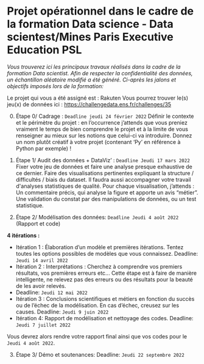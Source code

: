 # Projet opérationnel dans le cadre de la formation Data science - Data scientest/Mines Paris Executive Education PSL

*Vous trouverez ici les principaux travaux réalisés dans la cadre de la formation Data scientist.
Afin de respecter la confidentialité des données, un échantillon aléatoire modifié a été généré.
Ci-après les jalons et objectifs imposés lors de la formation:*




Le projet qui vous a été assigné est : Rakuten
Vous pourrez trouver le(s) jeu(x) de données ici :  https://challengedata.ens.fr/challenges/35

0. Étape 0/ Cadrage : `Deadline jeudi 24 février 2022`
Définir le contexte et le périmètre du projet : en l’occurrence j’attends que vous preniez vraiment le temps de bien comprendre le projet et à la limite de vous renseigner au mieux sur les notions que celui-ci va introduire.
Donnez un nom plutôt créatif à votre projet (contenant ‘Py’ en référence à Python par exemple) ! 

1. Étape 1/ Audit des données + DataViz’ : `Deadline Jeudi 17 mars 2022`
Fixer votre jeu de données et faire une analyse presque exhaustive de ce dernier.
Faire des visualisations pertinentes expliquant la structure / difficultés / biais du dataset. Il faudra aussi accompagner votre travail d'analyses statistiques de qualité.
Pour chaque visualisation, j’attends :
Un commentaire précis, qui analyse la figure et apporte un avis “métier”.
Une validation du constat par des manipulations de données, ou un test statistique.

2. Étape 2/  Modélisation des données: `Deadline Jeudi 4 août 2022`  (Rapport et code)

**4 itérations :**
* Itération 1 : Élaboration d’un modèle et premières itérations. Tentez toutes les options possibles de modèles que vous connaissez.
  Deadline: `Jeudi 14 avril 2022`
* Itération 2 : Interprétations : Cherchez à comprendre vos premiers résultats, vos premières erreurs etc...  Cette étape est à faire de manière intelligente, ne relevez pas des erreurs ou des résultats pour la beauté de les avoir relevés.
* Deadline: `Jeudi 12 mai 2022`
* Itération 3 : Conclusions scientifiques et métiers en fonction du succès ou de l’échec de la modélisation. En cas d’échec, creusez sur les causes.
  Deadline: `Jeudi 9 juin 2022`
* Itération 4: Rapport de modélisation et nettoyage des codes.
  Deadline: `Jeudi 7 juillet 2022`

Vous devrez alors rendre votre rapport final ainsi que vos codes pour le `Jeudi 4 août 2022`.

3. Étape 3/ Démo et soutenances: Deadline: `Jeudi 22 septembre 2022`
